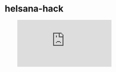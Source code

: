 # helsana-hack

<!-- blank line -->
<figure class="video_container">
  <iframe src="https://github.com/jo2/helsana-hack/blob/master/helsana%20hack.mp4" frameborder="0" allowfullscreen="true"> </iframe>
</figure>
<!-- blank line -->
